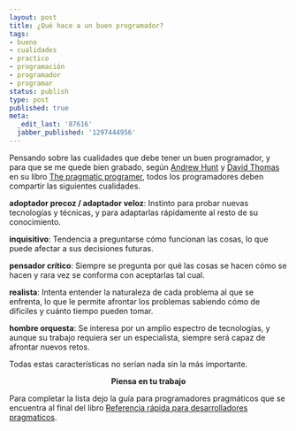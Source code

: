 ```yaml
---
layout: post
title: ¿Qué hace a un buen programador?
tags:
- bueno
- cualidades
- practico
- programación
- programador
- programar
status: publish
type: post
published: true
meta:
  _edit_last: '87616'
  jabber_published: '1297444956'
---
```

Pensando sobre las cualidades que debe tener un buen programador, y para que se me quede bien grabado, según <a title="Andy Hunt Blog" href="http://blog.toolshed.com/">Andrew Hunt</a> y <a title="Dave Thomas Blog" href="http://pragdave.pragprog.com/pragdave/">David Thomas</a> en su libro <a href="http://en.wikipedia.org/wiki/The_Pragmatic_Programmer">The pragmatic programer</a>, todos los programadores deben compartir las siguientes cualidades.

<strong>adoptador precoz / adaptador veloz</strong>: Instinto para probar nuevas tecnologías y técnicas, y para adaptarlas rápidamente al resto de su conocimiento.

<strong>inquisitivo</strong>: Tendencia a preguntarse cómo funcionan las cosas, lo que puede afectar a sus decisiones futuras.

<strong>pensador crítico</strong>: Siempre se pregunta por qué las cosas se hacen cómo se hacen y rara vez se conforma con aceptarlas tal cual.

<strong>realista</strong>: Intenta entender la naturaleza de cada problema al que se enfrenta, lo que le permite afrontar los problemas sabiendo cómo de dificiles y cuánto tiempo pueden tomar.

<strong>hombre orquesta</strong>: Se interesa por un amplio espectro de tecnologías, y aunque su trabajo requiera ser un especialista, siempre será capaz de afrontar nuevos retos.

Todas estas características no serían nada sin la más importante.
<p style="text-align:center;"><strong>Piensa en tu trabajo</strong></p>

Para completar la lista dejo la guía para programadores pragmáticos que se encuentra al final del libro <a href="http://www.codinghorror.com/blog/files/Pragmatic%20Quick%20Reference.htm">Referencia rápida para desarrolladores pragmaticos</a>.
